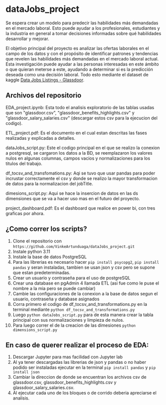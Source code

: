 # dataJobs_project

Se espera crear un modelo para predecir las habilidades más demandadas en el mercado laboral. Esto puede ayudar a los profesionales, estudiantes y la industria en general a tomar decisiones informadas sobre qué habilidades desarrollar y mejorar.

El objetivo principal del proyecto es analizar las ofertas laborales en el campo de los datos y con el propósito de identificar patrones y tendencias que revelen las habilidades más demandadas en el mercado laboral actual. Esta investigación puede ayudar a las personas interesadas en este ámbito o que quieran meterse a este, ayudando a determinar si es la predicción deseada como una decisión laboral. Todo esto mediante el dataset de kaggle [Data Jobs Listings - Glassdoor](https://www.kaggle.com/datasets/andresionek/data-jobs-listings-glassdoor?select=glassdoor.csv).

## Archivos del repositorio

EDA_project.ipynb: Esta todo el analisis exploratorio de las tablas usadas que son "glassdoor.csv", "glassdoor_benefits_highlights.csv" y "glassdoor_salary_salaries.csv" (descargar estos csv para la ejecucion del codigo).

ETL_project.pdf: Es el documento en el cual estan descritas las fases realizadas y explicadas a detalles.

dataJobs_script.py: Este el codigo principal en el que se realizo la conexion a postgresql, se cargaron los datos a la BD, se reemplazaron los valores nulos en algunas columnas, campos vacios y normalizaciones para los titulos del trabajo. 

df_tocsv_and_transfomations.py: Aqi se tuvo que usar pandas para poder incrustar correctamente el csv y donde se realizo la mayor transformacion de datos para la normalizacion del jobTitle.

dimesions_script.py: Aqui se hace la insercion de datos en las ds dimensiones que se va a hacer uso mas en el futuro del proyecto.

project_dashboard.pdf: Es el dashboard que realice en power bi, con tres graficas por ahora.

## ¿Como correr los scripts?

1. Clone el repositorio con `https://github.com/VinkeArtunduaga/dataJobs_project.git`
2. Instale python 3.11
3. Instale la base de datos PostgreSQL
4. Para las librerias es necesario hacer `pip install psycopg2`, `pip install pandas` y seran instaladas, tambien se usan json y csv pero se supone que estan predeterminadas.
5. Crear un usuario y contraseña para el uso de postgreSQL
6. Crear una database en pgAdmin 4 llamada ETL (asi fue como le puse el nombre a la mia pero se puede cambiar)
7. Cambie las configuraciones de la conexion a la base de datos segun el usuario, contraseña y database asignados
8. Corra primero el codigo de df_tocsv_and_transformations.py en la terminal mediante `python df_tocsv_and_transformations.py`
9. Luego `python dataJobs_script.py` para de esta manera crear la tabla principal con sus normalizaciones y limpieza de nulos.
10. Para luego correr el de la creacion de las dimesiones `python dimensions_script.py`

## En caso de querer realizar el proceso de EDA:

1. Descargar Jupyter para mas facilidad con Jupyter lab
2. Al ya tener descargadas las librerias de json y pandas o no haber podido ser instaladas ejecutar en la terminal `pip install pandas` y `pip install json`
3. Cambiar la direccion de donde se encuentran los archivos csv de glassdoor.csv, glassdoor_benefits_highlights.csv y glassdoor_salary_salaries.csv.
4. Al ejecutar cada uno de los bloques o de corrido deberia apreciarse el analisis.

